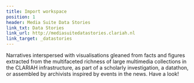 ```yaml
---
title: Import workspace
position: 1
header: Media Suite Data Stories
link_txt: Data Stories
link_url: http://mediasuitedatastories.clariah.nl
link_target: _datastories
---
```


Narratives interspersed with visualisations gleaned from facts and figures extracted from the multifaceted richness of large multimedia collections in the CLARIAH infrastructure, as part of a scholarly investigation, a datathon, or assembled by archivists inspired by events in the news. Have a look!